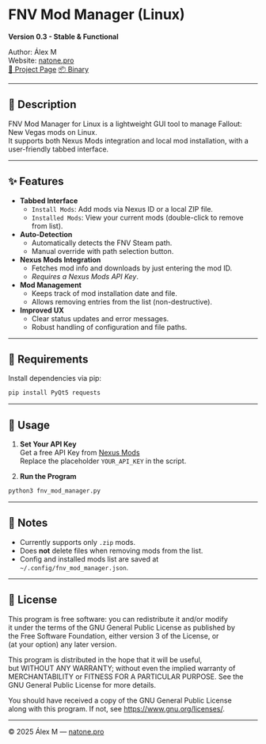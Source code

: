 # FNV Mod Manager (Linux)

**Version 0.3 - Stable & Functional**

Author: Álex M  
Website: [natone.pro](https://natone.pro)  
[🔗 Project Page](https://natone.pro/proyectos/)
[📦 Binary](https://natone.pro/proyectos/uploads/FNV_Mod_Manager_v0.3_Linux.7z) 

---

## 📜 Description

FNV Mod Manager for Linux is a lightweight GUI tool to manage Fallout: New Vegas mods on Linux.  
It supports both Nexus Mods integration and local mod installation, with a user-friendly tabbed interface.

---

## ✨ Features

- **Tabbed Interface**
  - `Install Mods`: Add mods via Nexus ID or a local ZIP file.
  - `Installed Mods`: View your current mods (double-click to remove from list).
- **Auto-Detection**
  - Automatically detects the FNV Steam path.
  - Manual override with path selection button.
- **Nexus Mods Integration**
  - Fetches mod info and downloads by just entering the mod ID.
  - *Requires a Nexus Mods API Key*.
- **Mod Management**
  - Keeps track of mod installation date and file.
  - Allows removing entries from the list (non-destructive).
- **Improved UX**
  - Clear status updates and error messages.
  - Robust handling of configuration and file paths.

---

## 🧪 Requirements

Install dependencies via pip:

```bash
pip install PyQt5 requests
```

---

## 🚀 Usage

1. **Set Your API Key**  
   Get a free API Key from [Nexus Mods](https://www.nexusmods.com)  
   Replace the placeholder `YOUR_API_KEY` in the script.

2. **Run the Program**

```bash
python3 fnv_mod_manager.py
```

---

## 🧠 Notes

- Currently supports only `.zip` mods.
- Does **not** delete files when removing mods from the list.
- Config and installed mods list are saved at `~/.config/fnv_mod_manager.json`.

---

## 📄 License

This program is free software: you can redistribute it and/or modify  
it under the terms of the GNU General Public License as published by  
the Free Software Foundation, either version 3 of the License, or  
(at your option) any later version.

This program is distributed in the hope that it will be useful,  
but WITHOUT ANY WARRANTY; without even the implied warranty of  
MERCHANTABILITY or FITNESS FOR A PARTICULAR PURPOSE. See the  
GNU General Public License for more details.

You should have received a copy of the GNU General Public License  
along with this program. If not, see <https://www.gnu.org/licenses/>.

---

&copy; 2025 Álex M — [natone.pro](https://natone.pro)

